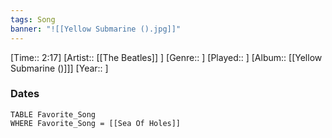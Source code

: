 ```yaml
---
tags: Song  
banner: "![[Yellow Submarine ().jpg]]"
---
```

[Time:: 2:17]
[Artist:: [[The Beatles]] ]
[Genre:: ]
[Played:: ]
[Album:: [[Yellow Submarine ()]]]
[Year:: ]
### Dates
````dataview
TABLE Favorite_Song
WHERE Favorite_Song = [[Sea Of Holes]]
````